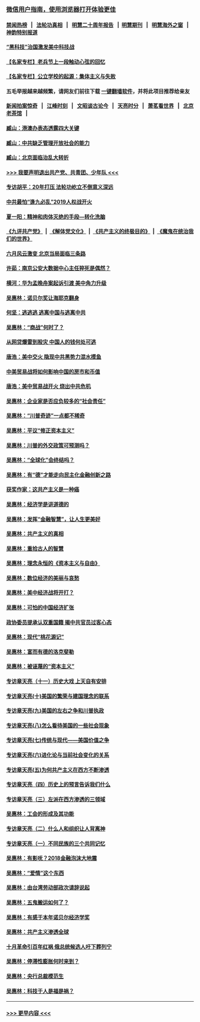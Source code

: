 ### [微信用户指南，使用浏览器打开体验更佳](https://github.com/gfw-breaker/banned-news1/blob/master/indexes/wechat-guide.md?t=0)
#### [禁闻热榜](热点新闻.md?t=0)  &nbsp;&nbsp;|&nbsp;&nbsp; [法轮功真相](https://github.com/gfw-breaker/truth/blob/master/README.md?t=0) &nbsp;&nbsp;|&nbsp;&nbsp; [明慧二十周年报告](https://github.com/gfw-breaker/mh-reports/blob/master/README.md?t=0) &nbsp;&nbsp;|&nbsp;&nbsp;[明慧期刊](https://github.com/gfw-breaker/mh-qikan) &nbsp;&nbsp;|&nbsp;&nbsp; [明慧海外之窗](https://github.com/gfw-breaker/mh-news/blob/master/README.md?t=0) &nbsp;&nbsp;|&nbsp;&nbsp; [神韵特别报道](https://github.com/gfw-breaker/mh-news/blob/master/shenyun.md?t=0)
#### [“黑科技”治国激发美中科技战](../pages/nsc423/n11638056.md?t=02031001) 
#### [【名家专栏】老兵节上一段触动心弦的回忆](../pages/nsc423/n11646016.md?t=02031001) 
#### [【名家专栏】公立学校的起源：集体主义与失败](../pages/nsc423/n11601833.md?t=02031001) 
#### 五毛举报越来越频繁，请网友们前往下载 [一键翻墙软件](https://github.com/gfw-breaker/ssr-accounts)，并将此项目推荐给亲友
#### [新闻拍案惊奇](https://github.com/gfw-breaker/banned-news1/blob/master/pages/link4.md) &nbsp;&nbsp;|&nbsp;&nbsp; [江峰时刻](https://github.com/gfw-breaker/banned-news1/blob/master/pages/link4.md) &nbsp;&nbsp;|&nbsp;&nbsp; [文昭谈古论今](https://github.com/gfw-breaker/banned-news1/blob/master/pages/link4.md) &nbsp;&nbsp;|&nbsp;&nbsp; [天亮时分](https://github.com/gfw-breaker/banned-news1/blob/master/pages/link4.md) &nbsp;&nbsp;|&nbsp;&nbsp; [萧茗看世界](https://github.com/gfw-breaker/banned-news1/blob/master/pages/link4.md) &nbsp;&nbsp;|&nbsp;&nbsp; [北京老茶馆](https://github.com/gfw-breaker/banned-news1/blob/master/pages/link4.md) &nbsp;&nbsp;|&nbsp;&nbsp; 
#### [臧山：港澳办表态透露四大关键](../pages/nsc423/n11421628.md?t=02031001) 
#### [臧山：中共缺乏管理开放社会的能力](../pages/nsc423/n11407457.md?t=02031001) 
#### [臧山：北京面临治乱大转折](../pages/nsc423/n11406895.md?t=02031001) 
#### [>>> 我要声明退出共产党、共青团、少年队 <<<](https://github.com/begood0513/goodnews/blob/master/quit/letter.md) 
#### [专访胡平：20年打压 法轮功屹立不倒意义深远](../pages/nsc423/n11398800.md?t=02031001) 
#### [中共最怕“逢九必乱”2019人权战开火](../pages/nsc423/n11385248.md?t=02031001) 
#### [夏一阳：精神和肉体灭绝的手段—转化洗脑](../pages/nsc423/n11368250.md?t=02031001) 
#### [《九评共产党》](https://github.com/begood0513/9ping.md/blob/master/README.md) &nbsp;|&nbsp; [《解体党文化》](../../../../jtdwh.md/blob/master/README.md)  &nbsp;|&nbsp; [《共产主义的终极目的》](../../../../gczydzjmd.md/blob/master/README.md) &nbsp;|&nbsp; [《魔鬼在统治我们的世界》](../../../../mgztzwmdsj.md/blob/master/README.md) 
#### [六月风云激变 北京当局面临三条路](../pages/nsc423/n11313668.md?t=02031001) 
#### [许茹：南京公安大数据中心主任猝死是偶然？](../pages/nsc423/n11064744.md?t=02031001) 
#### [横河：华为孟晚舟案起诉引渡 美中角力升级](../pages/nsc423/n11027230.md?t=02031001) 
#### [吴惠林：诺贝尔奖让海耶克翻身](../pages/nsc423/n10890049.md?t=02031001) 
#### [何坚：逃逃逃 逃离中国与逃离中共](../pages/nsc423/n10592891.md?t=02031001) 
#### [吴惠林：“商战”何时了？](../pages/nsc423/n10573558.md?t=02031001) 
#### [从网贷爆雷到股灾 中国人的钱何处可逃](../pages/nsc423/n10572800.md?t=02031001) 
#### [唐浩：美中交火 隐现中共黑势力混水摸鱼](../pages/nsc423/n10544040.md?t=02031001) 
#### [中美贸易战将如何影响中国的房市和币值](../pages/nsc423/n10543697.md?t=02031001) 
#### [唐浩：美中贸易战开火 烧出中共危机](../pages/nsc423/n10540126.md?t=02031001) 
#### [吴惠林：企业家是否应负较多的“社会责任”](../pages/nsc423/n10535022.md?t=02031001) 
#### [吴惠林：“川普奇迹”一点都不稀奇](../pages/nsc423/n10512808.md?t=02031001) 
#### [吴惠林：平议“修正资本主义”](../pages/nsc423/n10495724.md?t=02031001) 
#### [吴惠林：川普的外交政策可预测吗？](../pages/nsc423/n10462387.md?t=02031001) 
#### [吴惠林：“全球化”会终结吗？](../pages/nsc423/n10452838.md?t=02031001) 
#### [吴惠林：有“德”才能走向民主化金融创新之路](../pages/nsc423/n10432292.md?t=02031001) 
#### [获奖作家：这共产主义是一种癌](../pages/nsc423/n10431541.md?t=02031001) 
#### [吴惠林：经济学是讲道德的](../pages/nsc423/n10398014.md?t=02031001) 
#### [吴惠林：发挥“金融智慧”，让人生更美好](../pages/nsc423/n10375019.md?t=02031001) 
#### [吴惠林：共产主义的真相](../pages/nsc423/n10351394.md?t=02031001) 
#### [吴惠林：重拾古人的智慧](../pages/nsc423/n10337691.md?t=02031001) 
#### [吴惠林：理念永恒的《资本主义与自由》](../pages/nsc423/n10316274.md?t=02031001) 
#### [吴惠林：数位经济的美丽与哀愁](../pages/nsc423/n10292946.md?t=02031001) 
#### [吴惠林：美中经济战将开打？](../pages/nsc423/n10258825.md?t=02031001) 
#### [吴惠林：可怕的中国经济扩张](../pages/nsc423/n10219147.md?t=02031001) 
#### [政协委员提承认双重国籍 揭中共官员过客心态](../pages/nsc423/n10208809.md?t=02031001) 
#### [吴惠林：现代“桃花源记”](../pages/nsc423/n10185234.md?t=02031001) 
#### [吴惠林：富而有德的洛克斐勒](../pages/nsc423/n10142264.md?t=02031001) 
#### [吴惠林：被诬蔑的“资本主义”](../pages/nsc423/n10124816.md?t=02031001) 
#### [专访章天亮（十一）历史大戏 上天自有安排](../pages/nsc423/n10094905.md?t=02031001) 
#### [专访章天亮(十)美国的繁荣与建国理念的联系](../pages/nsc423/n10094899.md?t=02031001) 
#### [专访章天亮(九)美国的左右之争和川普执政](../pages/nsc423/n10094889.md?t=02031001) 
#### [专访章天亮(八)怎么看待美国的一些社会现象](../pages/nsc423/n10094857.md?t=02031001) 
#### [专访章天亮(七)传统与现代——美国价值之争](../pages/nsc423/n10093140.md?t=02031001) 
#### [专访章天亮(六)进化论与当前社会变化的关系](../pages/nsc423/n10092036.md?t=02031001) 
#### [专访章天亮(五)为何共产主义在西方不断渗透](../pages/nsc423/n10083620.md?t=02031001) 
#### [专访章天亮（四）历史上的预言告诉我们什么](../pages/nsc423/n10083606.md?t=02031001) 
#### [专访章天亮（三）左派在西方渗透的三领域](../pages/nsc423/n10081115.md?t=02031001) 
#### [吴惠林：工会的形成及其功能](../pages/nsc423/n10080633.md?t=02031001) 
#### [专访章天亮（二）什么人和组织让人背离神](../pages/nsc423/n10076637.md?t=02031001) 
#### [专访章天亮（一）不同民族的三个共同记忆](../pages/nsc423/n10074188.md?t=02031001) 
#### [吴惠林：有影呒？2018金融泡沫大地震](../pages/nsc423/n10040534.md?t=02031001) 
#### [吴惠林：“爱情”这个东西](../pages/nsc423/n10019423.md?t=02031001) 
#### [吴惠林：由台湾劳动部政次请辞说起](../pages/nsc423/n9979679.md?t=02031001) 
#### [吴惠林：五鬼搬运如何了？](../pages/nsc423/n9925338.md?t=02031001) 
#### [吴惠林：有感于本年诺贝尔经济学奖](../pages/nsc423/n9871883.md?t=02031001) 
#### [吴惠林：共产主义渗透全球](../pages/nsc423/n9812748.md?t=02031001) 
#### [十月革命引百年红祸 俄总统候选人吁下葬列宁](../pages/nsc423/n9810182.md?t=02031001) 
#### [吴惠林：停滞性膨胀何时来到？](../pages/nsc423/n9764136.md?t=02031001) 
#### [吴惠林：央行总裁模范生](../pages/nsc423/n9728134.md?t=02031001) 
#### [吴惠林：科技于人是福是祸？](../pages/nsc423/n9672982.md?t=02031001) 

----
#### [ >>> 更早内容 <<< ](../indexes/nsc423-earlier.md)
